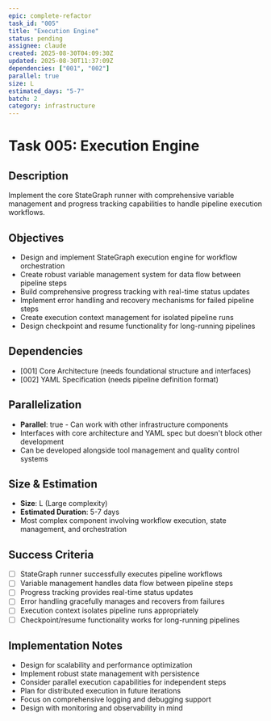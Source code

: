 ```yaml
---
epic: complete-refactor
task_id: "005"
title: "Execution Engine"
status: pending
assignee: claude
created: 2025-08-30T04:09:30Z
updated: 2025-08-30T11:37:09Z
dependencies: ["001", "002"]
parallel: true
size: L
estimated_days: "5-7"
batch: 2
category: infrastructure
---
```


# Task 005: Execution Engine

## Description
Implement the core StateGraph runner with comprehensive variable management and progress tracking capabilities to handle pipeline execution workflows.

## Objectives
- Design and implement StateGraph execution engine for workflow orchestration
- Create robust variable management system for data flow between pipeline steps
- Build comprehensive progress tracking with real-time status updates
- Implement error handling and recovery mechanisms for failed pipeline steps
- Create execution context management for isolated pipeline runs
- Design checkpoint and resume functionality for long-running pipelines

## Dependencies
- [001] Core Architecture (needs foundational structure and interfaces)
- [002] YAML Specification (needs pipeline definition format)

## Parallelization
- **Parallel**: true - Can work with other infrastructure components
- Interfaces with core architecture and YAML spec but doesn't block other development
- Can be developed alongside tool management and quality control systems

## Size & Estimation
- **Size**: L (Large complexity)
- **Estimated Duration**: 5-7 days
- Most complex component involving workflow execution, state management, and orchestration

## Success Criteria
- [ ] StateGraph runner successfully executes pipeline workflows
- [ ] Variable management handles data flow between pipeline steps
- [ ] Progress tracking provides real-time status updates
- [ ] Error handling gracefully manages and recovers from failures
- [ ] Execution context isolates pipeline runs appropriately
- [ ] Checkpoint/resume functionality works for long-running pipelines

## Implementation Notes
- Design for scalability and performance optimization
- Implement robust state management with persistence
- Consider parallel execution capabilities for independent steps
- Plan for distributed execution in future iterations
- Focus on comprehensive logging and debugging support
- Design with monitoring and observability in mind